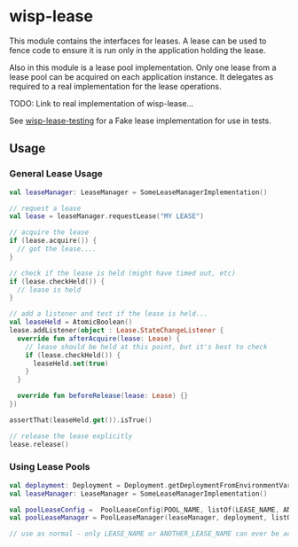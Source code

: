 # wisp-lease

This module contains the interfaces for leases. A lease can be used to fence code to ensure it is run only in the
application holding the lease.

Also in this module is a lease pool implementation.  Only one lease from a lease pool can be acquired on
each application instance.  It delegates as required to a real implementation for the lease operations.

TODO: Link to real implementation of wisp-lease...

See [wisp-lease-testing](https://github.com/cashapp/wisp/tree/main/wisp-lease-testing) for a Fake lease implementation
for use in tests.

## Usage

### General Lease Usage

```kotlin
val leaseManager: LeaseManager = SomeLeaseManagerImplementation()

// request a lease
val lease = leaseManager.requestLease("MY LEASE")

// acquire the lease
if (lease.acquire()) {
  // got the lease....
}

// check if the lease is held (might have timed out, etc)
if (lease.checkHeld()) {
  // lease is held
}

// add a listener and test if the lease is held...
val leaseHeld = AtomicBoolean()
lease.addListener(object : Lease.StateChangeListener {
  override fun afterAcquire(lease: Lease) {
    // lease should be held at this point, but it's best to check
    if (lease.checkHeld()) {
      leaseHeld.set(true)
    }
  }

  override fun beforeRelease(lease: Lease) {}
})

assertThat(leaseHeld.get()).isTrue()

// release the lease explicitly
lease.release()
```

### Using Lease Pools

```kotlin
val deployment: Deployment = Deployment.getDeploymentFromEnvironmentVariable()
val leaseManager: LeaseManager = SomeLeaseManagerImplementation()

val poolLeaseConfig =  PoolLeaseConfig(POOL_NAME, listOf(LEASE_NAME, ANOTHER_LEASE_NAME))
val poolLeaseManager = PoolLeaseManager(leaseManager, deployment, listOf(poolLeaseConfig))

// use as normal - only LEASE_NAME or ANOTHER_LEASE_NAME can ever be acquired, not both at the same time

```